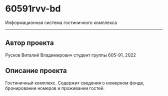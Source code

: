 # 60591rvv-bd
Информационная система гостиничного комплекса
***
## Автор проекта
Русков Виталий Владимирович
студент группы 605-91, 2022
## Описание проекта
Гостиничный комплекс. Содержит сведения о номерном фонде, бронировании номеров и проживании гостей.
